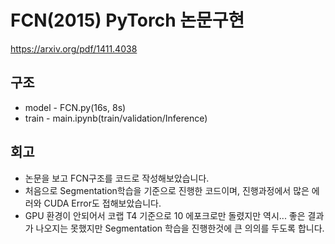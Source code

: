 # FCN(2015) PyTorch 논문구현
https://arxiv.org/pdf/1411.4038
## 구조
* model - FCN.py(16s, 8s)
* train - main.ipynb(train/validation/Inference)

## 회고
* 논문을 보고 FCN구조를 코드로 작성해보았습니다.
* 처음으로 Segmentation학습을 기준으로 진행한 코드이며, 진행과정에서 많은 에러와 CUDA Error도 접해보았습니다.
* GPU 환경이 안되어서 코랩 T4 기준으로 10 에포크로만 돌렸지만 역시... 좋은 결과가 나오지는 못했지만 Segmentation 학습을 진행한것에 큰 의의를 두도록 합니다.

